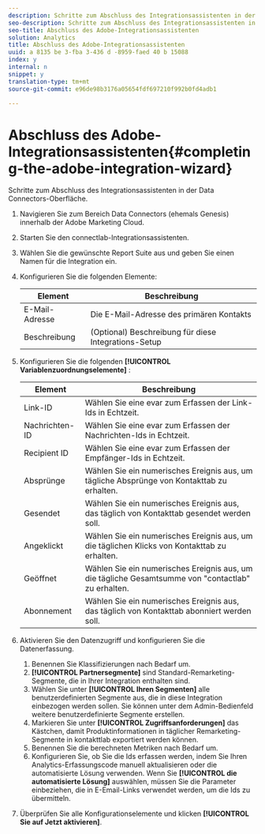 ```yaml
---
description: Schritte zum Abschluss des Integrationsassistenten in der Data Connectors-Oberfläche.
seo-description: Schritte zum Abschluss des Integrationsassistenten in der Data Connectors-Oberfläche.
seo-title: Abschluss des Adobe-Integrationsassistenten
solution: Analytics
title: Abschluss des Adobe-Integrationsassistenten
uuid: a 8135 be 3-fba 3-436 d -8959-faed 40 b 15088
index: y
internal: n
snippet: y
translation-type: tm+mt
source-git-commit: e96de98b3176a05654fdf697210f992b0fd4adb1

---
```



# Abschluss des Adobe-Integrationsassistenten{#completing-the-adobe-integration-wizard}

Schritte zum Abschluss des Integrationsassistenten in der Data Connectors-Oberfläche.

1. Navigieren Sie zum Bereich Data Connectors (ehemals Genesis) innerhalb der Adobe Marketing Cloud.
1. Starten Sie den connectlab-Integrationsassistenten.
1. Wählen Sie die gewünschte Report Suite aus und geben Sie einen Namen für die Integration ein.
1. Konfigurieren Sie die folgenden Elemente:

   | Element | Beschreibung |
   |---|---|
   | E-Mail-Adresse | Die E-Mail-Adresse des primären Kontakts |
   | Beschreibung | (Optional) Beschreibung für diese Integrations-Setup |

1. Konfigurieren Sie die folgenden **[!UICONTROL Variablenzuordnungselemente]** :

   | Element | Beschreibung |
   |---|---|
   | Link-ID | Wählen Sie eine evar zum Erfassen der Link-Ids in Echtzeit. |
   | Nachrichten-ID | Wählen Sie eine evar zum Erfassen der Nachrichten-Ids in Echtzeit. |
   | Recipient ID | Wählen Sie eine evar zum Erfassen der Empfänger-Ids in Echtzeit. |
   | Absprünge | Wählen Sie ein numerisches Ereignis aus, um tägliche Absprünge von Kontakttab zu erhalten. |
   | Gesendet | Wählen Sie ein numerisches Ereignis aus, das täglich von Kontakttab gesendet werden soll. |
   | Angeklickt | Wählen Sie ein numerisches Ereignis aus, um die täglichen Klicks von Kontakttab zu erhalten. |
   | Geöffnet | Wählen Sie ein numerisches Ereignis aus, um die tägliche Gesamtsumme von "contactlab" zu erhalten. |
   | Abonnement | Wählen Sie ein numerisches Ereignis aus, das täglich von Kontakttab abonniert werden soll. |

1. Aktivieren Sie den Datenzugriff und konfigurieren Sie die Datenerfassung.
   1. Benennen Sie Klassifizierungen nach Bedarf um.
   1. **[!UICONTROL Partnersegmente]** sind Standard-Remarketing-Segmente, die in Ihrer Integration enthalten sind.
   1. Wählen Sie unter **[!UICONTROL Ihren Segmenten]** alle benutzerdefinierten Segmente aus, die in diese Integration einbezogen werden sollen. Sie können unter dem Admin-Bedienfeld weitere benutzerdefinierte Segmente erstellen.
   1. Markieren Sie unter **[!UICONTROL Zugriffsanforderungen]** das Kästchen, damit Produktinformationen in täglicher Remarketing-Segmente in kontakttlab exportiert werden können.
   1. Benennen Sie die berechneten Metriken nach Bedarf um.
   1. Konfigurieren Sie, ob Sie die Ids erfassen werden, indem Sie Ihren Analytics-Erfassungscode manuell aktualisieren oder die automatisierte Lösung verwenden. Wenn Sie **[!UICONTROL die automatisierte Lösung]** auswählen, müssen Sie die Parameter einbeziehen, die in E-Email-Links verwendet werden, um die Ids zu übermitteln.
1. Überprüfen Sie alle Konfigurationselemente und klicken **[!UICONTROL Sie auf Jetzt aktivieren]**.
